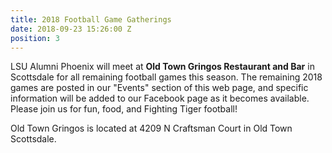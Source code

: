 ```yaml
---
title: 2018 Football Game Gatherings
date: 2018-09-23 15:26:00 Z
position: 3
---
```


LSU Alumni Phoenix will meet at **Old Town Gringos Restaurant and Bar** in Scottsdale for all remaining football games this season. The remaining 2018 games are posted in our "Events" section of this web page, and specific information will be added to our Facebook page as it becomes available. Please join us for fun, food, and Fighting Tiger football!

Old Town Gringos is located at 4209 N Craftsman Court in Old Town Scottsdale.